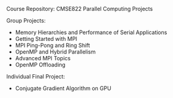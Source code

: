 Course Repository: CMSE822 Parallel Computing Projects


Group Projects:
- Memory Hierarchies and Performance of Serial Applications
- Getting Started with MPI
- MPI Ping-Pong and Ring Shift
- OpenMP and Hybrid Parallelism
- Advanced MPI Topics
- OpenMP Offloading


Individual Final Project:
- Conjugate Gradient Algorithm on GPU
